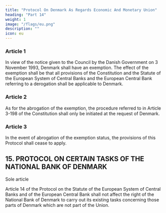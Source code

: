 ```yaml
---
title: "Protocol On Denmark As Regards Economic And Monetary Union"
heading: "Part 14"
weight: 1
image: "/flags/eu.png"
description: ""
icon: eu
---
```



<!-- THE HIGH CONTRACTING PARTIES, TAKING INTO ACCOUNT that the Danish Constitution contains provisions which may imply a referendum in 
Denmark prior to Denmark renouncing its exemption;
GIVEN THAT, on 3 November 1993, the Danish Government notified the Council of its intention not to participate in
the third stage of economic and monetary union, under the terms of paragraph 1 of the Protocol on certain provisions
relating to Denmark, annexed to the Treaty establishing the European Community,
HAVE AGREED upon the following provisions, which shall be annexed to the Treaty establishing a Constitution for
Europe: -->


### Article 1

In view of the notice given to the Council by the Danish Government on 3 November 1993,
Denmark shall have an exemption. The effect of the exemption shall be that all provisions of the
Constitution and the Statute of the European System of Central Banks and the European Central
Bank referring to a derogation shall be applicable to Denmark.


### Article 2

As for the abrogation of the exemption, the procedure referred to in Article 3-198 of the
Constitution shall only be initiated at the request of Denmark.

### Article 3

In the event of abrogation of the exemption status, the provisions of this Protocol shall cease to
apply.



## 15. PROTOCOL ON CERTAIN TASKS OF THE NATIONAL BANK OF DENMARK

<!-- THE HIGH CONTRACTING PARTIES,
DESIRING to settle certain particular problems relating to Denmark;
HAVE AGREED upon the following provisions, which shall be annexed to the Treaty establishing a Constitution for
Europe: -->

Sole article

Article 14 of the Protocol on the Statute of the European System of Central Banks and of the
European Central Bank shall not affect the right of the National Bank of Denmark to carry out its
existing tasks concerning those parts of Denmark which are not part of the Union.
